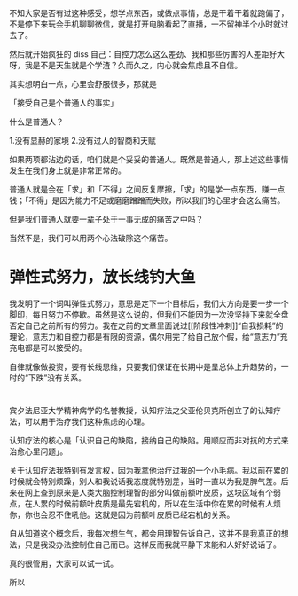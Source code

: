 不知大家是否有过这种感受，想学点东西，或做点事情，总是干着干着就跑偏了，不是停下来玩会手机聊聊微信，就是打开电脑看起了直播，一不留神半个小时就过去了。

然后就开始疯狂的 diss 自己：自控力怎么这么差劲、我和那些厉害的人差距好大呀，我是不是天生就是个学渣？久而久之，内心就会焦虑且不自信。

其实想明白一点，心里会舒服很多，那就是

「接受自己是个普通人的事实」

什么是普通人？

1.没有显赫的家境
2.没有过人的智商和天赋

如果两项都沾边的话，咱们就是个妥妥的普通人。既然是普通人，那上述这些事情发生在我们身上就是非常正常的。

普通人就是会在「求」和「不得」之间反复摩擦，「求」的是学一点东西，赚一点钱；「不得」是因为能力不足或磨磨蹭蹭而失败，所以我们的心里才会这么痛苦。

但是我们普通人就要一辈子处于一事无成的痛苦之中吗？

当然不是，我们可以用两个心法破除这个痛苦。

# 弹性式努力，放长线钓大鱼

我发明了一个词叫弹性式努力，意思是定下一个目标后，我们大方向是要一步一个脚印，每日努力不停歇。虽然是这么说的，但我们不能因为一次没坚持下来就全盘否定自己之前所有的努力。我在之前的文章里面说过[[阶段性冲刺]]“自我损耗”的理论，意志力和自控力都是有限的资源，偶尔用完了给自己放个假，给“意志力”充充电都是可以接受的。

自律就像做投资，要有长线思维，只要我们保证在长期中是呈总体上升趋势的，一时的“下跌”没有关系。

# 

宾夕法尼亚大学精神病学的名誉教授，认知疗法之父亚伦贝克所创立了的认知疗法，可以用于治疗我们这种焦虑的心理。

认知疗法的核心是「认识自己的缺陷，接纳自己的缺陷。用顺应而非对抗的方式来治愈心里问题」。

关于认知疗法我特别有发言权，因为我拿他治疗过我的一个小毛病。我以前在累的时候就会特别烦躁，别人和我说话我态度就特别差，当时一直以为我是脾气差。后来在网上查到原来是人类大脑控制理智的部分叫做前额叶皮质，这块区域有个弱点，在人累的时候前额叶皮质是最先宕机的，所以在生活中你在累的时候有人烦你，你也会忍不住吼他。这就是因为前额叶皮质已经宕机的关系。

自从知道这个概念后，我每次想生气，都会用理智告诉自己，这并不是我真正的想法，只是我没办法控制住自己而已。这样反而我就平静下来能和人好好说话了。

真的很管用，大家可以试一试。

所以 



